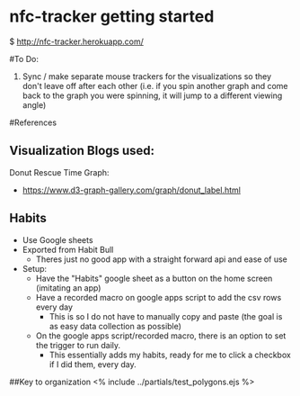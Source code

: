 # nfc-tracker getting started
$ http://nfc-tracker.herokuapp.com/

#To Do:
1. Sync / make separate mouse trackers for the visualizations so they don't leave off after each other (i.e. if you spin another graph and come back to the graph you were spinning, it will jump to a different viewing angle)

#References 
## Visualization Blogs used:
Donut Rescue Time Graph:
- https://www.d3-graph-gallery.com/graph/donut_label.html


## Habits
- Use Google sheets
- Exported from Habit Bull
    - Theres just no good app with a straight forward api and ease of use
- Setup:
    - Have the "Habits" google sheet as a button on the home screen (imitating an app)
    - Have a recorded macro on google apps script to add the csv rows every day
        - This is so I do not have to manually copy and paste (the goal is as easy data collection as possible)
    - On the google apps script/recorded macro, there is an option to set the trigger to run daily.
        - This essentially adds my habits, ready for me to click a checkbox if I did them, every day. 


##Key to organization
<% include ../partials/test_polygons.ejs %>

